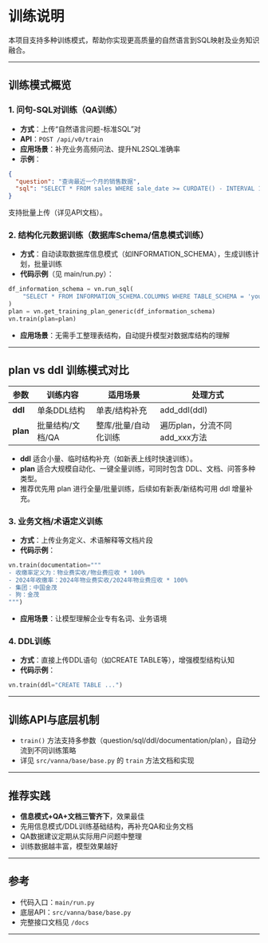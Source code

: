 # 训练说明

本项目支持多种训练模式，帮助你实现更高质量的自然语言到SQL映射及业务知识融合。

---

## 训练模式概览

### 1. 问句-SQL对训练（QA训练）

- **方式**：上传“自然语言问题-标准SQL”对
- **API**：`POST /api/v0/train`
- **应用场景**：补充业务高频问法、提升NL2SQL准确率
- **示例**：

```json
{
  "question": "查询最近一个月的销售数据",
  "sql": "SELECT * FROM sales WHERE sale_date >= CURDATE() - INTERVAL 1 MONTH"
}
```
支持批量上传（详见API文档）。

### 2. 结构化元数据训练（数据库Schema/信息模式训练）

- **方式**：自动读取数据库信息模式（如INFORMATION_SCHEMA），生成训练计划，批量训练
- **代码示例**（见 main/run.py）：

```python
df_information_schema = vn.run_sql(
    "SELECT * FROM INFORMATION_SCHEMA.COLUMNS WHERE TABLE_SCHEMA = 'your_db'"
)
plan = vn.get_training_plan_generic(df_information_schema)
vn.train(plan=plan)
```
- **应用场景**：无需手工整理表结构，自动提升模型对数据库结构的理解

---

## plan vs ddl 训练模式对比

| 参数      | 训练内容      | 适用场景             | 处理方式                        |
|-----------|---------------|----------------------|---------------------------------|
| **ddl**   | 单条DDL结构   | 单表/结构补充        | add_ddl(ddl)                    |
| **plan**  | 批量结构/文档/QA | 整库/批量/自动化训练 | 遍历plan，分流不同add_xxx方法   |

- **ddl** 适合小量、临时结构补充（如新表上线时快速训练）。
- **plan** 适合大规模自动化、一键全量训练，可同时包含 DDL、文档、问答多种类型。
- 推荐优先用 plan 进行全量/批量训练，后续如有新表/新结构可用 ddl 增量补充。

### 3. 业务文档/术语定义训练

- **方式**：上传业务定义、术语解释等文档片段
- **代码示例**：

```python
vn.train(documentation="""
- 收缴率定义为：物业费实收/物业费应收 * 100%
- 2024年收缴率：2024年物业费实收/2024年物业费应收 * 100%
- 集团：中国金茂
- 狗：金茂
""")
```
- **应用场景**：让模型理解企业专有名词、业务语境

### 4. DDL训练

- **方式**：直接上传DDL语句（如CREATE TABLE等），增强模型结构认知
- **代码示例**：

```python
vn.train(ddl="CREATE TABLE ...")
```

---

## 训练API与底层机制

- `train()` 方法支持多参数（question/sql/ddl/documentation/plan），自动分流到不同训练策略
- 详见 `src/vanna/base/base.py` 的 `train` 方法文档和实现

---

## 推荐实践

- **信息模式+QA+文档三管齐下**，效果最佳
- 先用信息模式/DDL训练基础结构，再补充QA和业务文档
- QA数据建议定期从实际用户问题中整理
- 训练数据越丰富，模型效果越好

---

## 参考

- 代码入口：`main/run.py`
- 底层API：`src/vanna/base/base.py`
- 完整接口文档见 `/docs`

---
